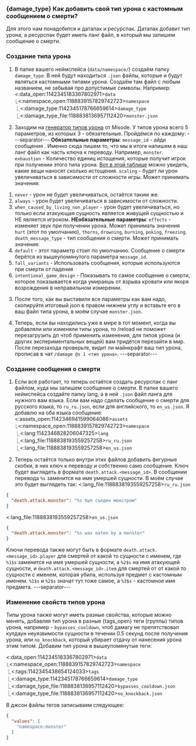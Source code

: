 ### {damage_type} Как добавить свой тип урона с кастомным сообщением о смерти?
Для этого нам понадобится и датапак и ресурспак. Датапак добавит тип урона, а ресурспак будет иметь ланг файл, в который мы запишем сообщение о смерти.
### Создание типа урона
1. В папке вашего неймспейса (`data/namespace/`) создаём папку `damage_type`. В ней будут находиться `.json` файлы, которые и будут являться кастомными типами урона. Создаём там файл с любым названием, не забывая про допустимые символы. Например:
<:data_open:1142345183367802971>`data`
⎿<:namespace_open:1188839157829742723>`namespace`
　⎿<:damage_type:1142345178766659614>`damage_type`
　　⎿<:damage_type_file:1188838136957112420>`monster.json`

2. Заходим на [генератор типов урона](https://misode.github.io/damage-type/) от Misode. У типов урона всего 5 параметров, из которых 3 - обязательные. Пройдёмся по каждому:
---separator---
**Обязательные параметры**:
`message_id` - айди сообщения . Именно сюда пишем то, что мы в итоге напишем в наш ланг файл как часть ключа к переводу. Например, `monster`.
`exhaustion` - Количество единиц истощения, которые получит игрок при получении этого типа урона. [Вот в этой таблице](<https://minecraft.wiki/w/Hunger#Exhaustion_level_increase>) можно увидеть, какие вещи наносят сколько истощения.
`scaling` - будет ли урон увеличиваться в зависимости от сложности игры. Может принимать значения:
1) `never` - урон не будет увеличиваться, остаётся таким же.
2) `always` - урон будет увеличиваться в зависимости от сложности.
3) `when_caused_by_living_non_player` - урон будет увеличиваться, но только если атакующая сущность является живущей сущностью и НЕ является игроком.
**НЕобязательные параметры**:
`effects` - изменяет звук при получении урона. Может принимать значения `hurt` (этот по умолчанию), `thorns`, `drowning`, `burning`, `poking`, `freezing`.
`death_message_type` - тип сообщения о смерти. Может принимать значения:
1) `default` - этот параметр стоит по умолчанию. Сообщение о смерти берётся из вышеупомянутого параметра `message_id`.
2) `fall_variants` - Использовать сообщения, которые используются при смерти от падения
3) `intentional_game_design` - Показывать то самое сообщение о смерти, которое показывается когда умираешь от взрыва кровати или якоря возрождения в неправильном измерении.

3. После того, как вы выставили все параметры как вам надо, скопируйте итоговый json в правом нижнем углу и вставьте его в ваш файл типа урона, в моём случае `monster.json`.

4. Теперь, если вы находились уже в мире в тот момент, когда вы добавляли или изменяли типы урона, то /reload не поможет перезагрузить дп чтоб применить изменения, для типов урона (и других экспериментальных вещей) вам придётся перезайти в мир. После перезахода проверьте, видит ли майнкрафт ваш тип урона, прописав в чат `/damage @s 1 <тип урона>`.
---separator---
### Создание сообщения о смерти
1. Если всё работает, то теперь остаётся создать ресурспак с ланг файлом, куда мы запишем сообщение о смерти. В папке вашего неймспейса создайте папку lang, а в ней `.json` файл ланга для нужного вам языка. Если вам надо сделать сообщение о смерти для русского языка, то `ru_ru.json`, если для английского, то `en_us.json`. Я добавлю на оба языка сообщение:
<:assets_open:1142346941599064086>`assets`
⎿<:namespace_open:1188839157829742723>`namespace`
　⎿<:lang:1142346828206047325>`lang`
　　⎿<:lang_file:1188838193559257258>`ru_ru.json`
　　⎿<:lang_file:1188838193559257258>`en_us.json`

2. Теперь остаётся только внутри этих файлов добавить фигурные скобки, в них ключ к переводу и собственно само сообщение. Ключ будет выглядеть в формате `death.attack.<message_id>`. В сообщении перевода `%s` заменится на имя умершей сущности. В моём случае это будет выглядеть так:
<:lang_file:1188838193559257258>`ru_ru.json`
```json
{
  "death.attack.monster": "%s был съеден монстром"
}
```
<:lang_file:1188838193559257258>`en_us.json`
```json
{
  "death.attack.monster": "%s was eaten by a monster"
}
```
Ключи перевода также могут быть в формате `death.attack.<message_id>.player` для смертей от какой то сущности с именем, где `%1$s` заменится на имя умершей сущности, а `%2$s` на имя атакующей сущности,  и `death.attack.<message_id>.item` для смертей от  от какой то сущности с именем, которая убила, используя предмет с кастомным именем. `%1$s` и `%2$s` значат тут тоже самое, а `%3$s` - кастомное имя предмета.
---separator---
### Изменение свойств типов урона
Типы урона также могут иметь разные свойства, которые можно менять, добавляя тип урона в разные {tags_open} теги (группы) типов урона, например - `bypasses_cooldown`, чтоб дамагу не препятствовал кулдаун неуязвимости сущности в течении 0.5 секунд после получения урона, или `no_knockback`, который убирает отдачу от нанесения урона этим типом. Добавим тип урона в вышеупомянутые теги:

<:data_open:1142345183367802971>`data`
⎿<:namespace_open:1188839157829742723>`namespace`
　⎿<:tags:1142345438654124033>`tags`
　　⎿<:damage_type:1142345178766659614>`damage_type`
　　　⎿<:damage_type_file:1188838136957112420>`bypasses_cooldown.json`
　　　⎿<:damage_type_file:1188838136957112420>`no_knockback.json`

В джсон файлы тегов записываем следующее:
```json
{
  "values": [
    "namespace:monster"
  ]
}
```
